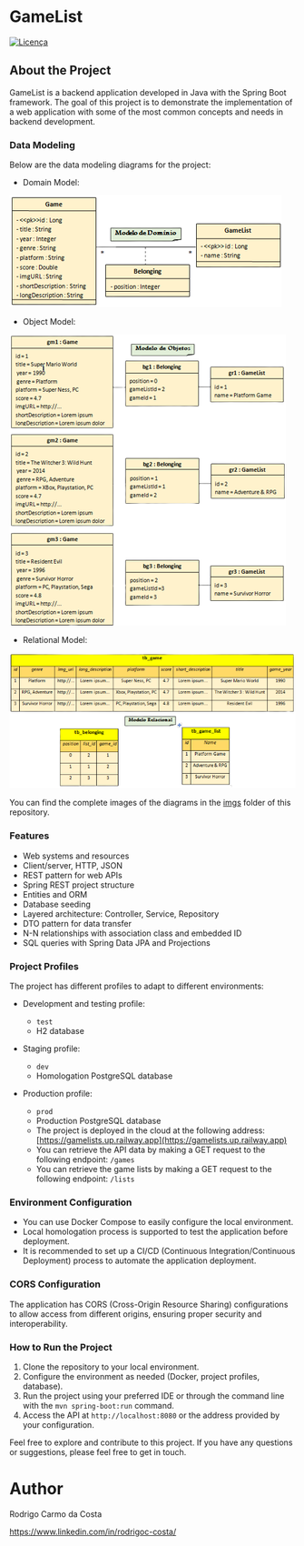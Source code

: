 # GameList
[![Licença](https://img.shields.io/github/license/Rodsducarmo/GameList)](https://github.com/Rodsducarmo/GameList/blob/main/LICENSE)

## About the Project
GameList is a backend application developed in Java with the Spring Boot framework. The goal of this project is to demonstrate the implementation of a web application with some of the most common concepts and needs in backend development.

### Data Modeling

Below are the data modeling diagrams for the project:

- Domain Model:

![Domain Model](https://github.com/Rodsducarmo/GameList/blob/main/Domain.png)


- Object Model:

![Object Model](https://github.com/Rodsducarmo/GameList/blob/main/Object.png)


- Relational Model:

![Relational Model](https://github.com/Rodsducarmo/GameList/blob/main/Relational.png)


You can find the complete images of the diagrams in the [imgs](https://github.com/Rodsducarmo/imgs) folder of this repository.

### Features

- Web systems and resources
- Client/server, HTTP, JSON
- REST pattern for web APIs
- Spring REST project structure
- Entities and ORM
- Database seeding
- Layered architecture: Controller, Service, Repository
- DTO pattern for data transfer
- N-N relationships with association class and embedded ID
- SQL queries with Spring Data JPA and Projections

### Project Profiles

The project has different profiles to adapt to different environments:

- Development and testing profile:
  - `test`
  - H2 database

- Staging profile:
  - `dev`
  - Homologation PostgreSQL database

- Production profile:
  - `prod`
  - Production PostgreSQL database
  - The project is deployed in the cloud at the following address: [https://gamelists.up.railway.app](https://gamelists.up.railway.app)
  - You can retrieve the API data by making a GET request to the following endpoint: `/games`
  - You can retrieve the game lists by making a GET request to the following endpoint: `/lists`

### Environment Configuration

- You can use Docker Compose to easily configure the local environment.
- Local homologation process is supported to test the application before deployment.
- It is recommended to set up a CI/CD (Continuous Integration/Continuous Deployment) process to automate the application deployment.

### CORS Configuration

The application has CORS (Cross-Origin Resource Sharing) configurations to allow access from different origins, ensuring proper security and interoperability.

### How to Run the Project

1. Clone the repository to your local environment.
2. Configure the environment as needed (Docker, project profiles, database).
3. Run the project using your preferred IDE or through the command line with the `mvn spring-boot:run` command.
4. Access the API at `http://localhost:8080` or the address provided by your configuration.

Feel free to explore and contribute to this project. If you have any questions or suggestions, please feel free to get in touch.

# Author

Rodrigo Carmo da Costa

https://www.linkedin.com/in/rodrigoc-costa/


